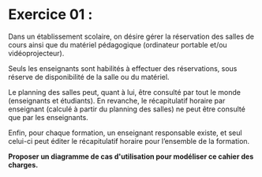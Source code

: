 # Exercice 01 : 



Dans un établissement scolaire, on désire gérer la réservation des salles de cours ainsi que du matériel pédagogique (ordinateur portable et/ou vidéoprojecteur). 

Seuls les enseignants sont habilités à effectuer des réservations, sous réserve de disponibilité de la salle ou du matériel.

Le planning des salles peut, quant à lui, être consulté par tout le monde (enseignants et étudiants). En revanche, le récapitulatif horaire par enseignant (calculé à partir du planning des salles) ne peut être consulté que par les enseignants.

Enfin, pour chaque formation, un enseignant responsable existe, et seul celui-ci peut éditer le récapitulatif horaire pour l’ensemble de la formation.

**Proposer un diagramme de cas d'utilisation pour modéliser ce cahier des charges.**


